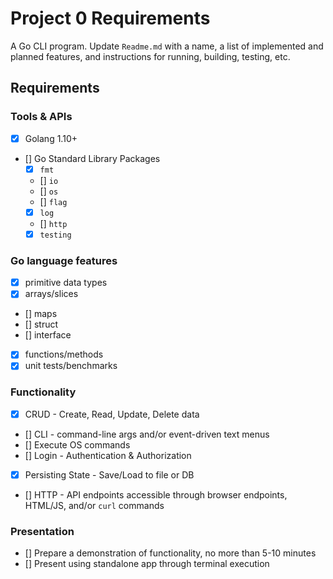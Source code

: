 # Project 0 Requirements
A Go CLI program. Update `Readme.md` with a name, a list of implemented and planned features, and instructions for running, building, testing, etc.

## Requirements
### Tools & APIs
- [x] Golang 1.10+
- [] Go Standard Library Packages
    - [x] `fmt`
    - [] `io`
    - [] `os`
    - [] `flag`
    - [x] `log`
    - [] `http`
    - [x] `testing`

### Go language features
- [x] primitive data types
- [x] arrays/slices
- [] maps
- [] struct
- [] interface
- [x] functions/methods
- [x] unit tests/benchmarks

### Functionality
- [x] CRUD - Create, Read, Update, Delete data
- [] CLI - command-line args and/or event-driven text menus
- [] Execute OS commands
- [] Login - Authentication & Authorization
- [x] Persisting State - Save/Load to file or DB
- [] HTTP - API endpoints accessible through browser endpoints, HTML/JS, and/or `curl` commands

### Presentation
- [] Prepare a demonstration of functionality, no more than 5-10 minutes
- [] Present using standalone app through terminal execution